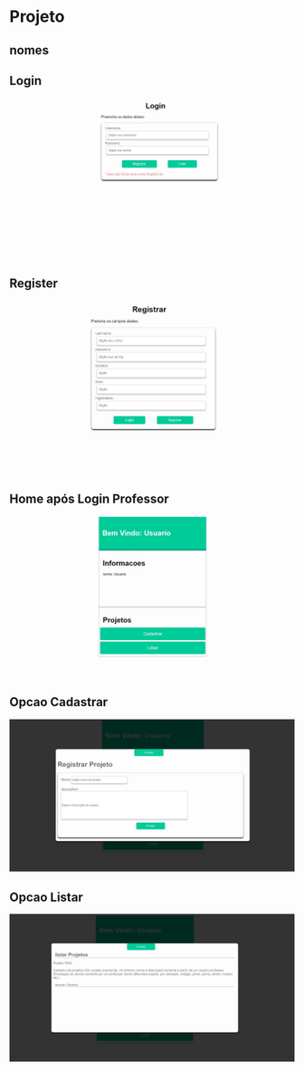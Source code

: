 # Projeto

## nomes

## Login 
![](https://github.com/Romenildo/Projeto-TDIG/blob/master/imgsGit/login.JPG)

## Register
![](https://github.com/Romenildo/Projeto-TDIG/blob/master/imgsGit/register.JPG)

## Home após Login Professor
![](https://github.com/Romenildo/Projeto-TDIG/blob/master/imgsGit/home.JPG)
## Opcao Cadastrar
![](https://github.com/Romenildo/Projeto-TDIG/blob/master/imgsGit/cadastrarProjetos.JPG)
## Opcao Listar
![](https://github.com/Romenildo/Projeto-TDIG/blob/master/imgsGit/listarProjetos.JPG)
